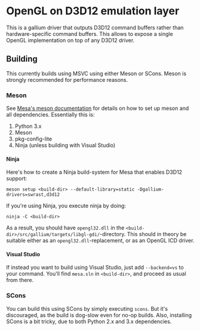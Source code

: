 # OpenGL on D3D12 emulation layer

This is a gallium driver that outputs D3D12 command buffers rather than
hardware-specific command buffers. This allows to expose a single OpenGL
implementation on top of any D3D12 driver.

## Building

This currently builds using MSVC using either Meson or SCons. Meson is
strongly recommended for performance reasons.

### Meson

See [Mesa's meson documentation](../../../../docs/meson.html) for details on
how to set up meson and all dependencies. Essentially this is:

1. Python 3.x
2. Meson
3. pkg-config-lite
4. Ninja (unless building with Visual Studio)

#### Ninja

Here's how to create a Ninja build-system for Mesa that enables D3D12 support:

```
meson setup <build-dir> --default-library=static -Dgallium-drivers=swrast,d3d12
```

If you're using Ninja, you execute ninja by doing:
```
ninja -C <build-dir>
```

As a result, you should have `opengl32.dll` in the
`<build-dir>/src/gallium/targets/libgl-gdi/`-directory. This should in theory
be suitable either as an `opengl32.dll`-replacement, or as an OpenGL ICD
driver.

#### Visual Studio

If instead you want to build using Visual Studio, just add `--backend=vs` to
your command. You'll find `mesa.sln` in `<build-dir>`, and proceed as usual
from there.

### SCons

You can build this using SCons by simply executing `scons`. But it's
discouraged, as the build is dog-slow even for no-op builds. Also,
installing SCons is a bit tricky, due to both Python 2.x and 3.x
dependencies.
